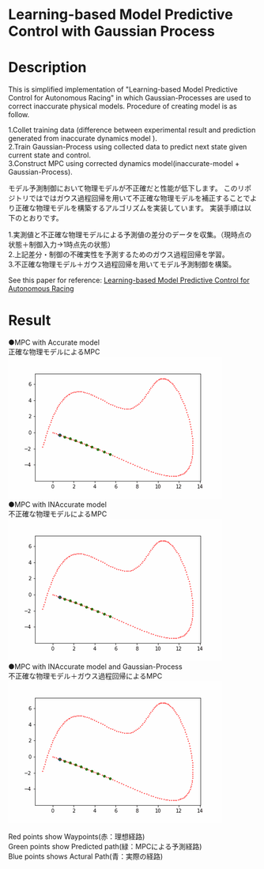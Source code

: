 # Learning-based Model Predictive Control with Gaussian Process

# Description
This is simplified implementation of "Learning-based Model Predictive Control for Autonomous Racing" in which Gaussian-Processes are used to correct inaccurate physical models.
Procedure of creating model is as follow.

1.Collet training data (difference between experimental result and prediction generated from inaccurate dynamics model ).<br>
2.Train Gaussian-Process using collected data to predict next state given current state and control. <br>
3.Construct MPC using corrected dynamics model(inaccurate-model + Gaussian-Process).<br>

モデル予測制御において物理モデルが不正確だと性能が低下します。
このリポジトリではではガウス過程回帰を用いて不正確な物理モデルを補正することでより正確な物理モデルを構築するアルゴリズムを実装しています。
実装手順は以下のとおりです。

1.実測値と不正確な物理モデルによる予測値の差分のデータを収集。（現時点の状態＋制御入力→1時点先の状態）<br>
2.上記差分・制御の不確実性を予測するためのガウス過程回帰を学習。<br>
3.不正確な物理モデル＋ガウス過程回帰を用いてモデル予測制御を構築。<br>

See this paper for reference:
[Learning-based Model Predictive Control for Autonomous Racing](https://www.research-collection.ethz.ch/bitstream/handle/20.500.11850/351561/08754713.pdf?sequence=1&isAllowed=y)


# Result
●MPC with Accurate model<br>
正確な物理モデルによるMPC<br>
![correct](./correct.gif)<br>
●MPC with INAccurate model<br>
不正確な物理モデルによるMPC<br>
![incorrect](./incorrect.gif)<br>
●MPC with INAccurate model and Gaussian-Process<br>
不正確な物理モデル＋ガウス過程回帰によるMPC<br>
![gp](./incorrect_and_gp.gif)<br>

Red points show Waypoints(赤：理想経路)<br>
Green points show Predicted path(緑：MPCによる予測経路)<br>
Blue points shows Actural Path(青：実際の経路)<br>
